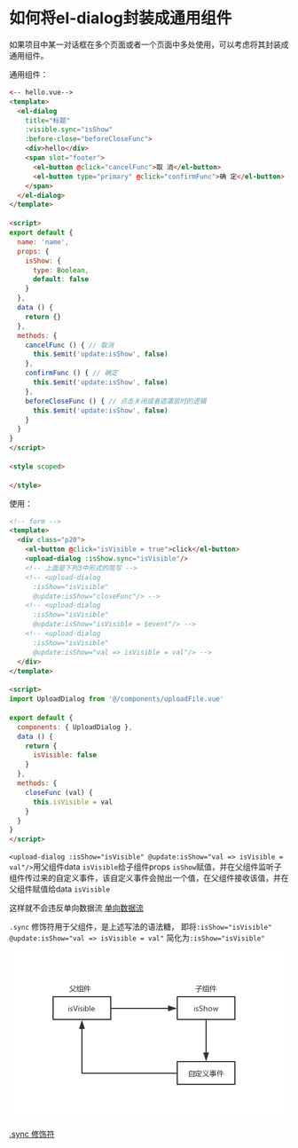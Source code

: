 # 如何将el-dialog封装成通用组件

如果项目中某一对话框在多个页面或者一个页面中多处使用，可以考虑将其封装成通用组件。

通用组件：

```html
<-- hello.vue-->
<template>
  <el-dialog
    title="标题"
    :visible.sync="isShow"
    :before-close="beforeCloseFunc">
    <div>hello</div>
    <span slot="footer">
      <el-button @click="cancelFunc">取 消</el-button>
      <el-button type="primary" @click="confirmFunc">确 定</el-button>
    </span>
  </el-dialog>
</template>

<script>
export default {
  name: 'name',
  props: {
    isShow: {
      type: Boolean,
      default: false
    }
  },
  data () {
    return {}
  },
  methods: {
    cancelFunc () { // 取消
      this.$emit('update:isShow', false)
    },
    confirmFunc () { // 确定
      this.$emit('update:isShow', false)
    },
    beforeCloseFunc () { // 点击关闭或者遮罩层时的逻辑
      this.$emit('update:isShow', false)
    }
  }
}
</script>

<style scoped>

</style>
```

使用：

```html
<!-- form -->
<template>
  <div class="p20">
    <el-button @click="isVisible = true">click</el-button>
    <upload-dialog :isShow.sync="isVisible"/>
    <!-- 上面是下列3中形式的简写 -->
    <!-- <upload-dialog
      :isShow="isVisible"
      @update:isShow="closeFunc"/> -->
    <!-- <upload-dialog
      :isShow="isVisible"
      @update:isShow="isVisible = $event"/> -->
    <!-- <upload-dialog
      :isShow="isVisible"
      @update:isShow="val => isVisible = val"/> -->
  </div>
</template>

<script>
import UploadDialog from '@/components/uploadFile.vue'

export default {
  components: { UploadDialog },
  data () {
    return {
      isVisible: false
    }
  },
  methods: {
    closeFunc (val) {
      this.isVisible = val
    }
  }
}
</script>
```

`<upload-dialog :isShow="isVisible" @update:isShow="val => isVisible = val"/>`用父组件data `isVisible`给子组件props `isShow`赋值，并在父组件监听子组件传过来的自定义事件，该自定义事件会抛出一个值，在父组件接收该值，并在父组件赋值给data `isVisible`

这样就不会违反单向数据流 [单向数据流](https://cn.vuejs.org/v2/guide/components-props.html#%E5%8D%95%E5%90%91%E6%95%B0%E6%8D%AE%E6%B5%81)

`.sync` 修饰符用于父组件，是上述写法的语法糖，
即将`:isShow="isVisible" @update:isShow="val => isVisible = val"`
简化为`:isShow="isVisible"`

![sync01](./image/sync01.png)

[.sync 修饰符](https://cn.vuejs.org/v2/guide/components-custom-events.html#sync-%E4%BF%AE%E9%A5%B0%E7%AC%A6)
